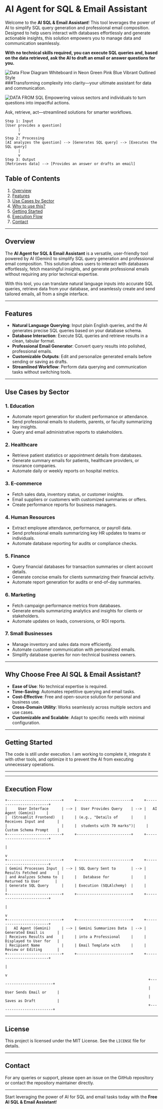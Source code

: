 # **AI Agent for SQL & Email Assistant**

Welcome to the **AI SQL & Email Assistant**! This tool leverages the power of AI to simplify SQL query generation and professional email composition. Designed to help users interact with databases effortlessly and generate actionable insights, this solution empowers you to manage data and communication seamlessly.

**With no technical skills required, you can execute SQL queries and, based on the data retrieved, ask the AI to draft an email or answer questions for you.**

![Data Flow Diagram Whiteboard in Neon Green Pink Blue Vibrant Outlined Style](https://github.com/user-attachments/assets/7c056c2f-a268-4476-a7e9-4abb2fa8e9ed)
###Transforming complexity into clarity—your ultimate assistant for data and communication.

![DATA FROM  SQL](https://github.com/user-attachments/assets/e0204169-c43d-4513-9e2d-78037db9c2b7)
Empowering vaious sectors and individuals to turn questions into impactful actions.

Ask, retrieve, act—streamlined solutions for smarter workflows.
```
Step 1: Input
[User provides a question]
      |
      v
Step 2: Processing
[AI analyzes the question] --> [Generates SQL query] --> [Executes the SQL query]
      |
      v
Step 3: Output
[Retrieves data] --> [Provides an answer or drafts an email]

```

## **Table of Contents**

1. [Overview](#overview)
2. [Features](#features)
3. [Use Cases by Sector](#use-cases-by-sector)
4. [Why to use this?](#why-choose-free-ai-sql--email-assistant)
5. [Getting Started](#getting-started)
6. [Execution Flow](#execution-flow)
7. [Contact](#contact)

---

## **Overview**

The **AI Agent for SQL & Email Assistant** is a versatile, user-friendly tool powered by AI (Gemini) to simplify SQL query generation and professional email composition. This solution allows users to interact with databases effortlessly, fetch meaningful insights, and generate professional emails without requiring any prior technical expertise.

With this tool, you can translate natural language inputs into accurate SQL queries, retrieve data from your database, and seamlessly create and send tailored emails, all from a single interface.

---

## **Features**

- **Natural Language Querying**: Input plain English queries, and the AI generates precise SQL queries based on your database schema.
- **Database Interaction**: Execute SQL queries and retrieve results in a clean, tabular format.
- **Professional Email Generator**: Convert query results into polished, professional emails.
- **Customizable Outputs**: Edit and personalize generated emails before sending or saving as drafts.
- **Streamlined Workflow**: Perform data querying and communication tasks without switching tools.

---

## **Use Cases by Sector**

### 1. Education
- Automate report generation for student performance or attendance.
- Send professional emails to students, parents, or faculty summarizing key insights.
- Query and email administrative reports to stakeholders.

### 2. Healthcare
- Retrieve patient statistics or appointment details from databases.
- Generate summary emails for patients, healthcare providers, or insurance companies.
- Automate daily or weekly reports on hospital metrics.

### 3. E-commerce
- Fetch sales data, inventory status, or customer insights.
- Email suppliers or customers with customized summaries or offers.
- Create performance reports for business managers.

### 4. Human Resources
- Extract employee attendance, performance, or payroll data.
- Send professional emails summarizing key HR updates to teams or individuals.
- Automate database reporting for audits or compliance checks.

### 5. Finance
- Query financial databases for transaction summaries or client account details.
- Generate concise emails for clients summarizing their financial activity.
- Automate report generation for audits or end-of-day summaries.

### 6. Marketing
- Fetch campaign performance metrics from databases.
- Generate emails summarizing analytics and insights for clients or stakeholders.
- Automate updates on leads, conversions, or ROI reports.

### 7. Small Businesses
- Manage inventory and sales data more efficiently.
- Automate customer communication with personalized emails.
- Simplify database queries for non-technical business owners.

---

## **Why Choose Free AI SQL & Email Assistant?**

- **Ease of Use**: No technical expertise is required.
- **Time-Saving**: Automates repetitive querying and email tasks.
- **Cost-Effective**: Free and open-source solution for personal and business use.
- **Cross-Domain Utility**: Works seamlessly across multiple sectors and use cases.
- **Customizable and Scalable**: Adapt to specific needs with minimal configuration.

---

## **Getting Started**
The code is still under execution. I am working to complete it, integrate it with other tools, and optimize it to prevent the AI from executing unnecessary operations.

---

---

## **Execution Flow**

```
+-------------------------+     +-------------------------+     +-------------------------+     
|     User Interface      | --> |  User Provides Query    | --> |   AI Agent (Gemini)     |
|  (Streamlit Frontend)   |     | (e.g., "Details of      |     | Receives Input and      |
|                         |     |  students with 70 marks")|     | Custom Schema Prompt    |
+-------------------------+     +-------------------------+     +-------------------------+     
                                                                                 |
                                                                                 v
+-------------------------+     +-------------------------+     +-------------------------+     
| Gemini Processes Input  | --> | SQL Query Sent to       | --> | Results Fetched and     |
| and Analyzes Schema to  |     |   Database for          |     |  Returned to User       |
| Generate SQL Query      |     | Execution (SQLAlchemy)  |     |                         |
+-------------------------+     +-------------------------+     +-------------------------+     
                                                                                 |
                                                                                 v
+-------------------------+     +-------------------------+     +-------------------------+     
|   AI Agent (Gemini)     | --> | Gemini Summarizes Data  | --> | Generated Email is      |
| Receives Results and    |     | into a Professional     |     | Displayed to User for   |
| Recipient Name          |     | Email Template with     |     | Review or Editing       |
+-------------------------+     +-------------------------+     +-------------------------+     
                                                                                 |
                                                                                 v
                                                                  +-------------------------+
                                                                  | User Sends Email or     |
                                                                  | Saves as Draft          |
                                                                  +-------------------------+
```
---

## **License**

This project is licensed under the MIT License. See the `LICENSE` file for details.

---

## **Contact**

For any queries or support, please open an issue on the GitHub repository or contact the repository maintainer directly.

---

Start leveraging the power of AI for SQL and email tasks today with the **Free AI SQL & Email Assistant**!
